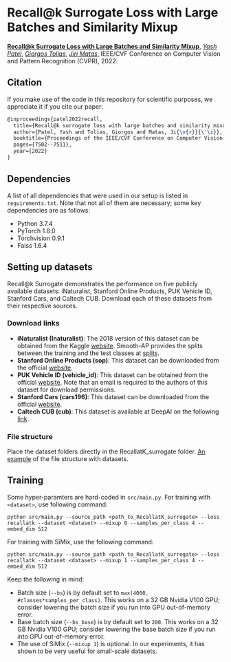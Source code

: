 # Recall@k Surrogate Loss with Large Batches and Similarity Mixup
[**Recall@k Surrogate Loss with Large Batches and Similarity Mixup**](https://arxiv.org/abs/2108.11179),
[*Yash Patel*](https://yash0307.github.io/),
[*Giorgos Tolias*](https://cmp.felk.cvut.cz/~toliageo/),
[*Jiri Matas*](https://cmp.felk.cvut.cz/~matas/),
IEEE/CVF Conference on Computer Vision and Pattern Recognition (CVPR), 2022.


## Citation

If you make use of the code in this repository for scientific purposes, we appreciate it if you cite our paper:
```latex
@inproceedings{patel2022recall,
  title={Recall@k surrogate loss with large batches and similarity mixup},
  author={Patel, Yash and Tolias, Giorgos and Matas, Ji{\v{r}}{\'\i}},
  booktitle={Proceedings of the IEEE/CVF Conference on Computer Vision and Pattern Recognition},
  pages={7502--7511},
  year={2022}
}
```
## Dependencies
A list of all dependencies that were used in our setup is listed in `requirements.txt`. Note that not all of them are necessary; some key dependencies are as follows:
- Python 3.7.4
- PyTorch 1.8.0
- Torchvision 0.9.1
- Faiss 1.6.4

## Setting up datasets
Recall@k Surrogate demonstrates the performance on five publicly available datasets: iNaturalist, Stanford Online Products, PUK Vehicle ID, Stanford Cars, and Caltech CUB. Download each of these datasets from their respective sources.

### Download links
- **iNaturalist (Inaturalist)**: The 2018 version of this dataset can be obtained from the Kaggle [website](https://www.kaggle.com/c/inaturalist-2018/data). Smooth-AP provides the splits between the training and the test classes at [splits](https://drive.google.com/file/d/1sXfkBTFDrRU3__-NUs1qBP3sf_0uMB98/view?usp=sharing).
- **Stanford Online Products (sop)**: This dataset can be downloaded from the official [website](https://cvgl.stanford.edu/projects/lifted_struct/).
- **PUK Vehicle ID (vehicle_id)**: This dataset can be obtained from the official [website](https://pkuml.org/resources/pku-vehicleid.html). Note that an email is required to the authors of this dataset for download permissions.
- **Stanford Cars (cars196)**: This dataset can be downloaded from the official [website](http://ai.stanford.edu/~jkrause/cars/car_dataset.html).
- **Caltech CUB (cub)**: This dataset is available at DeepAI on the following [link](https://deepai.org/dataset/cub-200-2011).

### File structure
Place the dataset folders directly in the RecallatK_surrogate folder. [An example](https://github.com/yash0307/RecallatK_surrogate/blob/main/file_structure.txt) of the file structure with datasets.

## Training
Some hyper-paramters are hard-coded in `src/main.py`. For training with `<dataset>`, use following command:

`python src/main.py --source_path <path_to_RecallatK_surrogate> --loss recallatk --dataset <dataset> --mixup 0 --samples_per_class 4 --embed_dim 512`

For training with SiMix, use the following command:

`python src/main.py --source_path <path_to_RecallatK_surrogate> --loss recallatk --dataset <dataset> --mixup 1 --samples_per_class 4 --embed_dim 512`

Keep the following in mind:
- Batch size (`--bs`) is by default set to `max(4000, #classes*samples_per_class)`. This works on a 32 GB Nvidia V100 GPU; consider lowering the batch size if you run into GPU out-of-memory error.
- Base batch size (`--bs_base`) is by default set to `200`. This works on a 32 GB Nvidia V100 GPU; consider lowering the base batch size if you run into GPU out-of-memory error.
- The use of SiMix (`--mixup 1`) is optional. In our experiments, it has shown to be very useful for small-scale datasets.

